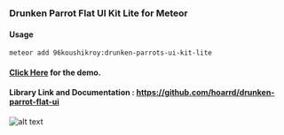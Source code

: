 ### Drunken Parrot Flat UI Kit Lite for Meteor

#### Usage

``meteor add 96koushikroy:drunken-parrots-ui-kit-lite``

#### [Click Here](http://hoarrd.github.io/drunken-parrot-flat-ui/) for the demo.
#### Library Link and Documentation : https://github.com/hoarrd/drunken-parrot-flat-ui
![alt text](https://hoarrd.com/wp-content/uploads/2014/09/drunken-parrot-free.jpg "UI Kit")
